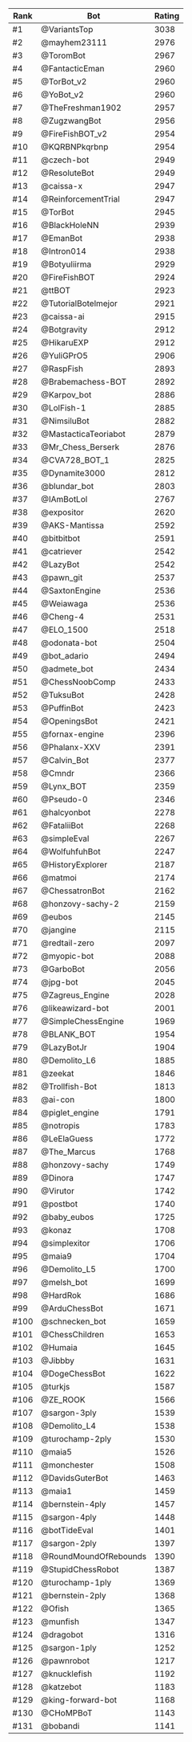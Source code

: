 Rank|Bot|Rating
---|---|---
#1|@VariantsTop|3038
#2|@mayhem23111|2976
#3|@ToromBot|2967
#4|@FantacticEman|2960
#5|@TorBot_v2|2960
#6|@YoBot_v2|2960
#7|@TheFreshman1902|2957
#8|@ZugzwangBot|2956
#9|@FireFishBOT_v2|2954
#10|@KQRBNPkqrbnp|2954
#11|@czech-bot|2949
#12|@ResoluteBot|2949
#13|@caissa-x|2947
#14|@ReinforcementTrial|2947
#15|@TorBot|2945
#16|@BlackHoleNN|2939
#17|@EmanBot|2938
#18|@Intron014|2938
#19|@Botyuliirma|2929
#20|@FireFishBOT|2924
#21|@ttBOT|2923
#22|@TutorialBotelmejor|2921
#23|@caissa-ai|2915
#24|@Botgravity|2912
#25|@HikaruEXP|2912
#26|@YuliGPrO5|2906
#27|@RaspFish|2893
#28|@Brabemachess-BOT|2892
#29|@Karpov_bot|2886
#30|@LolFish-1|2885
#31|@NimsiluBot|2882
#32|@MastacticaTeoriabot|2879
#33|@Mr_Chess_Berserk|2876
#34|@CVA728_BOT_1|2825
#35|@Dynamite3000|2812
#36|@blundar_bot|2803
#37|@IAmBotLol|2767
#38|@expositor|2620
#39|@AKS-Mantissa|2592
#40|@bitbitbot|2591
#41|@catriever|2542
#42|@LazyBot|2542
#43|@pawn_git|2537
#44|@SaxtonEngine|2536
#45|@Weiawaga|2536
#46|@Cheng-4|2531
#47|@ELO_1500|2518
#48|@odonata-bot|2504
#49|@bot_adario|2494
#50|@admete_bot|2434
#51|@ChessNoobComp|2433
#52|@TuksuBot|2428
#53|@PuffinBot|2423
#54|@OpeningsBot|2421
#55|@fornax-engine|2396
#56|@Phalanx-XXV|2391
#57|@Calvin_Bot|2377
#58|@Cmndr|2366
#59|@Lynx_BOT|2359
#60|@Pseudo-0|2346
#61|@halcyonbot|2278
#62|@FataliiBot|2268
#63|@simpleEval|2267
#64|@WolfuhfuhBot|2247
#65|@HistoryExplorer|2187
#66|@matmoi|2174
#67|@ChessatronBot|2162
#68|@honzovy-sachy-2|2159
#69|@eubos|2145
#70|@jangine|2115
#71|@redtail-zero|2097
#72|@myopic-bot|2088
#73|@GarboBot|2056
#74|@jpg-bot|2045
#75|@Zagreus_Engine|2028
#76|@likeawizard-bot|2001
#77|@SimpleChessEngine|1969
#78|@BLANK_BOT|1954
#79|@LazyBotJr|1904
#80|@Demolito_L6|1885
#81|@zeekat|1846
#82|@Trollfish-Bot|1813
#83|@ai-con|1800
#84|@piglet_engine|1791
#85|@notropis|1783
#86|@LeElaGuess|1772
#87|@The_Marcus|1768
#88|@honzovy-sachy|1749
#89|@Dinora|1747
#90|@Virutor|1742
#91|@postbot|1740
#92|@baby_eubos|1725
#93|@konaz|1708
#94|@simplexitor|1706
#95|@maia9|1704
#96|@Demolito_L5|1700
#97|@melsh_bot|1699
#98|@HardRok|1686
#99|@ArduChessBot|1671
#100|@schnecken_bot|1659
#101|@ChessChildren|1653
#102|@Humaia|1645
#103|@Jibbby|1631
#104|@DogeChessBot|1622
#105|@turkjs|1587
#106|@ZE_ROOK|1566
#107|@sargon-3ply|1539
#108|@Demolito_L4|1538
#109|@turochamp-2ply|1530
#110|@maia5|1526
#111|@monchester|1508
#112|@DavidsGuterBot|1463
#113|@maia1|1459
#114|@bernstein-4ply|1457
#115|@sargon-4ply|1448
#116|@botTideEval|1401
#117|@sargon-2ply|1397
#118|@RoundMoundOfRebounds|1390
#119|@StupidChessRobot|1387
#120|@turochamp-1ply|1369
#121|@bernstein-2ply|1368
#122|@Ofish|1365
#123|@munfish|1347
#124|@dragobot|1316
#125|@sargon-1ply|1252
#126|@pawnrobot|1217
#127|@knucklefish|1192
#128|@katzebot|1183
#129|@king-forward-bot|1168
#130|@CHoMPBoT|1143
#131|@bobandi|1141
